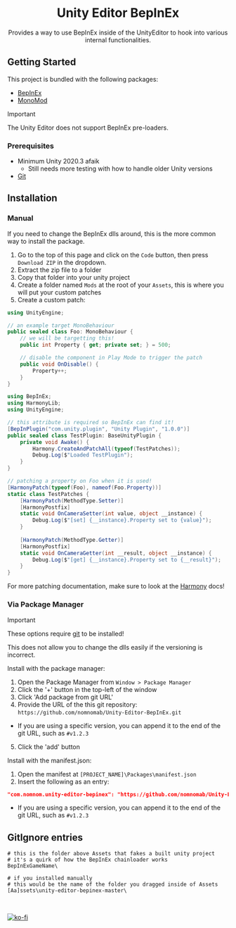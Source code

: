 <div align="center">
  <h1>Unity Editor BepInEx</h1>

  <p>
    Provides a way to use BepInEx inside of the UnityEditor to hook into various internal functionalities.
  </p>
</div>

<!-- Getting Started -->
## Getting Started

This project is bundled with the following packages:

- [BepInEx](https://github.com/BepInEx/BepInEx)
- [MonoMod](https://github.com/MonoMod/MonoMod)

> [!IMPORTANT]  
> The Unity Editor does not support BepInEx pre-loaders.

<!-- Prerequisites -->
### Prerequisites

- Minimum Unity 2020.3 afaik
    - Still needs more testing with how to handle older Unity versions
- [Git](https://git-scm.com/download/win)

<!-- Installation -->
## Installation

### Manual

If you need to change the BepInEx dlls around, this is the more common way to install the package.

1. Go to the top of this page and click on the `Code` button, then press `Download ZIP` in the dropdown.
2. Extract the zip file to a folder
3. Copy that folder into your unity project
4. Create a folder named `Mods` at the root of your `Assets`, this is where you will put your custom patches
5. Create a custom patch:

```csharp
using UnityEngine;

// an example target MonoBehaviour
public sealed class Foo: MonoBehaviour {
    // we will be targetting this!
    public int Property { get; private set; } = 500;

    // disable the component in Play Mode to trigger the patch
    public void OnDisable() {
        Property++;
    }
}
```

```csharp
using BepInEx;
using HarmonyLib;
using UnityEngine;

// this attribute is required so BepInEx can find it!
[BepInPlugin("com.unity.plugin", "Unity Plugin", "1.0.0")]
public sealed class TestPlugin: BaseUnityPlugin {
    private void Awake() {
        Harmony.CreateAndPatchAll(typeof(TestPatches));
        Debug.Log($"Loaded TestPlugin");
    }
}

// patching a property on Foo when it is used!
[HarmonyPatch(typeof(Foo), nameof(Foo.Property))]
static class TestPatches {
    [HarmonyPatch(MethodType.Setter)]
    [HarmonyPostfix]
    static void OnCameraSetter(int value, object __instance) {
        Debug.Log($"[set] {__instance}.Property set to {value}");
    }
    
    [HarmonyPatch(MethodType.Getter)]
    [HarmonyPostfix]
    static void OnCameraGetter(int __result, object __instance) {
        Debug.Log($"[get] {__instance}.Property set to {__result}");
    }
}
```

For more patching documentation, make sure to look at the [Harmony](https://harmony.pardeike.net/articles/patching.html) docs!

### Via Package Manager

> [!IMPORTANT]  
> These options require [git](https://git-scm.com/download/win) to be installed!
> 
> This does not allow you to change the dlls easily if the versioning is incorrect.

Install with the package manager:

1. Open the Package Manager from `Window > Package Manager`
2. Click the '+' button in the top-left of the window
3. Click 'Add package from git URL'
4. Provide the URL of the this git repository: `https://github.com/nomnomab/Unity-Editor-BepInEx.git`
- If you are using a specific version, you can append it to the end of the git URL, such as `#v1.2.3`
5. Click the 'add' button

Install with the manifest.json:

1. Open the manifest at `[PROJECT_NAME]\Packages\manifest.json`
2. Insert the following as an entry:

```json
"com.nomnom.unity-editor-bepinex": "https://github.com/nomnomab/Unity-Editor-BepInEx.git"
```

- If you are using a specific version, you can append it to the end of the git URL, such as `#v1.2.3`

## GitIgnore entries

```gitignore
# this is the folder above Assets that fakes a built unity project
# it's a quirk of how the BepInEx chainloader works 
BepInExGameName\

# if you installed manually
# this would be the name of the folder you dragged inside of Assets
[Aa]ssets\unity-editor-bepinex-master\
```

<br/>

[![ko-fi](https://ko-fi.com/img/githubbutton_sm.svg)](https://ko-fi.com/B0B6R2Z9U)